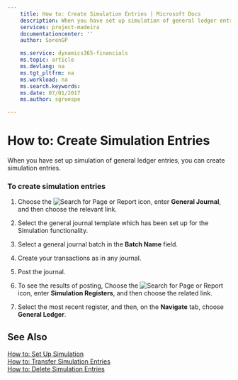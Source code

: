 ```yaml
---
    title: How to: Create Simulation Entries | Microsoft Docs
    description: When you have set up simulation of general ledger entries, you can create simulation entries.
    services: project-madeira
    documentationcenter: ''
    author: SorenGP

    ms.service: dynamics365-financials
    ms.topic: article
    ms.devlang: na
    ms.tgt_pltfrm: na
    ms.workload: na
    ms.search.keywords:
    ms.date: 07/01/2017
    ms.author: sgroespe

---
```

# How to: Create Simulation Entries
When you have set up simulation of general ledger entries, you can create simulation entries.  
  
### To create simulation entries  
  
1.  Choose the ![Search for Page or Report](media/ui-search/search_small.png "Search for Page or Report icon") icon, enter **General Journal**, and then choose the relevant link.  
  
2.  Select the general journal template which has been set up for the Simulation functionality.  
  
3.  Select a general journal batch in the **Batch Name** field.  
  
4.  Create your transactions as in any journal.  
  
5.  Post the journal.  
  
6.  To see the results of posting, Choose the ![Search for Page or Report](media/ui-search/search_small.png "Search for Page or Report icon") icon, enter **Simulation Registers**, and then choose the related link.  
  
7.  Select the most recent register, and then, on the **Navigate** tab, choose **General Ledger**.  
  
## See Also  
 [How to: Set Up Simulation](how-to-set-up-simulation.md)   
 [How to: Transfer Simulation Entries](how-to-transfer-simulation-entries.md)   
 [How to: Delete Simulation Entries](how-to-delete-simulation-entries.md)